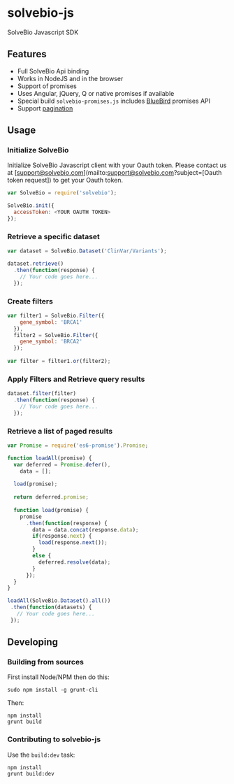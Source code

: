 # solvebio-js
SolveBio Javascript SDK

## Features
* Full SolveBio Api binding
* Works in NodeJS and in the browser
* Support of promises
* Uses Angular, jQuery, Q or native promises if available
* Special build `solvebio-promises.js` includes [BlueBird](https://github.com/petkaantonov/bluebird) promises API
* Support [pagination](#retrieve-a-list-of-paged-results)

## Usage

### Initialize SolveBio
Initialize SolveBio Javascript client with your Oauth token.
Please contact us at [support@solvebio.com](mailto:support@solvebio.com?subject=[Oauth token request]) to get your Oauth token.
```javascript
var SolveBio = require('solvebio');

SolveBio.init({
  accessToken: <YOUR OAUTH TOKEN>
});
```

### Retrieve a specific dataset
```javascript
var dataset = SolveBio.Dataset('ClinVar/Variants');

dataset.retrieve()
  .then(function(response) {
    // Your code goes here...
  });
```

### Create filters
```javascript
var filter1 = SolveBio.Filter({
    gene_symbol: 'BRCA1'
  }), 
  filter2 = SolveBio.Filter({
    gene_symbol: 'BRCA2'
  });
  
var filter = filter1.or(filter2);
```
  
### Apply Filters and Retrieve query results
```javascript
dataset.filter(filter)
  .then(function(response) {
    // Your code goes here...
  });
```

### Retrieve a list of paged results
```javascript
var Promise = require('es6-promise').Promise;

function loadAll(promise) {
  var deferred = Promise.defer(),
    data = [];
    
  load(promise);
  
  return deferred.promise;
  
  function load(promise) {
    promise
      .then(function(response) {
        data = data.concat(response.data);
        if(response.next) {
          load(response.next());
        }
        else {
          deferred.resolve(data);
        }
      });
  }
}

loadAll(SolveBio.Dataset().all())
 .then(function(datasets) {
   // Your code goes here...
 });
```

## Developing

### Building from sources
First install Node/NPM then do this:

    sudo npm install -g grunt-cli

Then:

    npm install
    grunt build

### Contributing to solvebio-js
Use the `build:dev` task:

    npm install
    grunt build:dev